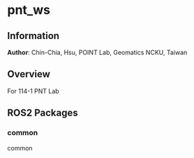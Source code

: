 # pnt_ws

## Information
**Author**: Chin-Chia, Hsu, POINT Lab, Geomatics NCKU, Taiwan

## Overview
For 114-1 PNT Lab

## ROS2 Packages
### common
common
